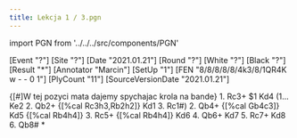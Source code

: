 ```yaml
---
title: Lekcja 1 / 3.pgn
---
```


import PGN from '../../../src/components/PGN'

<PGN>
﻿[Event "?"]
[Site "?"]
[Date "2021.01.21"]
[Round "?"]
[White "?"]
[Black "?"]
[Result "*"]
[Annotator "Marcin"]
[SetUp "1"]
[FEN "8/8/8/8/8/4k3/8/1QR4K w - - 0 1"]
[PlyCount "11"]
[SourceVersionDate "2021.01.21"]

 {[#]W tej pozyci mata dajemy spychajac krola na bande} 1. Rc3+ $1 Kd4 (1... Ke2 2. Qb2+ {[%cal Rc3h3,Rb2h2]} Kd1 3. Rc1#) 2. Qb4+ {[%cal Gb4c3]} Kd5 {[%cal Rb4h4]} 3. Rc5+ {[%cal Rb4h4]} Kd6 4. Qb6+ Kd7 5. Rc7+ Kd8 6. Qb8# *


</PGN>
